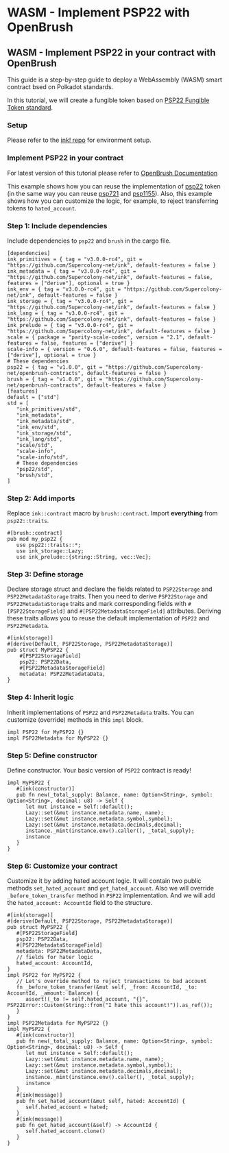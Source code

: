 # WASM - Implement PSP22 with OpenBrush



## WASM - Implement PSP22 in your contract with OpenBrush

This guide is a step-by-step guide to deploy a WebAssembly (WASM) smart contract bsed on Polkadot standards.

In this tutorial, we will create a fungible token based on [PSP22 Fungible Token standard](https://github.com/w3f/PSPs/blob/master/PSPs/psp-22.md).

### Setup

Please refer to the [ink! repo](https://github.com/paritytech/ink#usage) for environment setup.

### Implement PSP22 in your contract

For latest version of this tutorial please refer to [OpenBrush Documentation](https://docs.openbrush.io/)

This example shows how you can reuse the implementation of [psp22](https://github.com/Supercolony-net/openbrush-contracts/tree/main/contracts/token/psp22) token (in the same way you can reuse [psp721](https://github.com/Supercolony-net/openbrush-contracts/tree/main/contracts/token/psp721) and [psp1155](https://github.com/Supercolony-net/openbrush-contracts/tree/main/contracts/token/psp1155)). Also, this example shows how you can customize the logic, for example, to reject transferring tokens to `hated_account`.

### Step 1: Include dependencies

Include dependencies to `psp22` and `brush` in the cargo file.

```
[dependencies]
ink_primitives = { tag = "v3.0.0-rc4", git = "https://github.com/Supercolony-net/ink", default-features = false }
ink_metadata = { tag = "v3.0.0-rc4", git = "https://github.com/Supercolony-net/ink", default-features = false, features = ["derive"], optional = true }
ink_env = { tag = "v3.0.0-rc4", git = "https://github.com/Supercolony-net/ink", default-features = false }
ink_storage = { tag = "v3.0.0-rc4", git = "https://github.com/Supercolony-net/ink", default-features = false }
ink_lang = { tag = "v3.0.0-rc4", git = "https://github.com/Supercolony-net/ink", default-features = false }
ink_prelude = { tag = "v3.0.0-rc4", git = "https://github.com/Supercolony-net/ink", default-features = false }
scale = { package = "parity-scale-codec", version = "2.1", default-features = false, features = ["derive"] }
scale-info = { version = "0.6.0", default-features = false, features = ["derive"], optional = true }
# These dependencies
psp22 = { tag = "v1.0.0", git = "https://github.com/Supercolony-net/openbrush-contracts", default-features = false }
brush = { tag = "v1.0.0", git = "https://github.com/Supercolony-net/openbrush-contracts", default-features = false }
[features]
default = ["std"]
std = [
   "ink_primitives/std",
   "ink_metadata",
   "ink_metadata/std",
   "ink_env/std",
   "ink_storage/std",
   "ink_lang/std",
   "scale/std",
   "scale-info",
   "scale-info/std",
   # These dependencies
   "psp22/std",
   "brush/std",
]
```

### Step 2: Add imports

Replace `ink::contract` macro by `brush::contract`. Import **everything** from `psp22::traits`.

```
#[brush::contract]
pub mod my_psp22 {
   use psp22::traits::*;
   use ink_storage::Lazy;
   use ink_prelude::{string::String, vec::Vec};
```

### Step 3: Define storage

Declare storage struct and declare the fields related to `PSP22Storage` and `PSP22MetadataStorage` traits. Then you need to derive `PSP22Storage` and `PSP22MetadataStorage` traits and mark corresponding fields with `#[PSP22StorageField]` and `#[PSP22MetadataStorageField]` attributes. Deriving these traits allows you to reuse the default implementation of `PSP22` and `PSP22Metadata`.

```
#[ink(storage)]
#[derive(Default, PSP22Storage, PSP22MetadataStorage)]
pub struct MyPSP22 {
    #[PSP22StorageField]
    psp22: PSP22Data,
    #[PSP22MetadataStorageField]
    metadata: PSP22MetadataData,
}
```

### Step 4: Inherit logic

Inherit implementations of `PSP22` and `PSP22Metadata` traits. You can customize (override) methods in this `impl` block.

```
impl PSP22 for MyPSP22 {}
impl PSP22Metadata for MyPSP22 {}
```

### Step 5: Define constructor

Define constructor. Your basic version of `PSP22` contract is ready!

```
impl MyPSP22 {
   #[ink(constructor)]
   pub fn new(_total_supply: Balance, name: Option<String>, symbol: Option<String>, decimal: u8) -> Self {
      let mut instance = Self::default();
      Lazy::set(&mut instance.metadata.name, name);
      Lazy::set(&mut instance.metadata.symbol,symbol);
      Lazy::set(&mut instance.metadata.decimals,decimal);
      instance._mint(instance.env().caller(), _total_supply);
      instance
   }
}
```

### Step 6: Customize your contract

Customize it by adding hated account logic. It will contain two public methods `set_hated_account` and `get_hated_account`. Also we will override `_before_token_transfer` method in `PSP22` implementation. And we will add the `hated_account: AccountId` field to the structure.

```
#[ink(storage)]
#[derive(Default, PSP22Storage, PSP22MetadataStorage)]
pub struct MyPSP22 {
   #[PSP22StorageField]
   psp22: PSP22Data,
   #[PSP22MetadataStorageField]
   metadata: PSP22MetadataData,
   // fields for hater logic
   hated_account: AccountId,
}
impl PSP22 for MyPSP22 {
   // Let's override method to reject transactions to bad account
   fn _before_token_transfer(&mut self, _from: AccountId, _to: AccountId, _amount: Balance) {
      assert!(_to != self.hated_account, "{}", PSP22Error::Custom(String::from("I hate this account!")).as_ref());
   }
}
impl PSP22Metadata for MyPSP22 {}
impl MyPSP22 {
   #[ink(constructor)]
   pub fn new(_total_supply: Balance, name: Option<String>, symbol: Option<String>, decimal: u8) -> Self {
      let mut instance = Self::default();
      Lazy::set(&mut instance.metadata.name, name);
      Lazy::set(&mut instance.metadata.symbol,symbol);
      Lazy::set(&mut instance.metadata.decimals,decimal);
      instance._mint(instance.env().caller(), _total_supply);
      instance
   }
   #[ink(message)]
   pub fn set_hated_account(&mut self, hated: AccountId) {
      self.hated_account = hated;
   }
   #[ink(message)]
   pub fn get_hated_account(&self) -> AccountId {
      self.hated_account.clone()
   }
}
```
